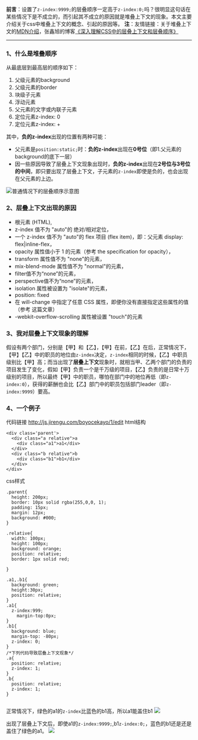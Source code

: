 **前言**：设置了`z-index:9999;`的层叠顺序一定高于`z-index:0;`吗？很明显这句话在某些情况下是不成立的，而引起其不成立的原因就是堆叠上下文的现象。本文主要介绍关于css中堆叠上下文的概念、引起的原因等。
**注**：友情链接：关于堆叠上下文的[MDN介绍](https://developer.mozilla.org/zh-CN/docs/Web/Guide/CSS/Understanding_z_index/The_stacking_context)，张鑫旭的博客[《深入理解CSS中的层叠上下文和层叠顺序》](http://www.zhangxinxu.com/wordpress/2016/01/understand-css-stacking-context-order-z-index/)

---

### 1、什么是堆叠顺序

从最底层到最高层的顺序如下：
1. 父级元素的background
2. 父级元素的border
3. 块级子元素
4. 浮动元素
5. 父元素的文字或内联子元素
6. 定位元素z-index: 0
7. 定位元素z-index: +

其中，**负的z-index**出现的位置有两种可能：
- 父元素是`position:static;`时：**负的z-index**出现在**0号位**（即1.父元素的background的底下一层）
- 因一些原因导致了层叠上下文现象出现时，**负的z-index**出现在**2号位与3号位的中间**，即只要出现了层叠上下文，子元素的`z-index`即使是负的，也会出现在父元素的上边。

![普通情况下的层叠顺序示意图](https://upload-images.jianshu.io/upload_images/11827773-0877f0025be66472.png?imageMogr2/auto-orient/strip%7CimageView2/2/w/1240)


### 2、层叠上下文出现的原因

- 根元素 (HTML),
- z-index 值不为 "auto"的 绝对/相对定位，
- 一个 z-index 值不为 "auto"的 flex 项目 (flex item)，即：父元素 display: flex|inline-flex，
- opacity 属性值小于 1 的元素（参考 the specification for opacity），
- transform 属性值不为 "none"的元素，
- mix-blend-mode 属性值不为 "normal"的元素，
- filter值不为“none”的元素，
- perspective值不为“none”的元素，
- isolation 属性被设置为 "isolate"的元素，
- position: fixed
- 在 will-change 中指定了任意 CSS 属性，即便你没有直接指定这些属性的值（参考 这篇文章）
- -webkit-overflow-scrolling 属性被设置 "touch"的元素

### 3、我对层叠上下文现象的理解

假设有两个部门，分别是【甲】和【乙】，【甲】在前，【乙】在后，正常情况下，【甲】【乙】中的职员的地位由`z-index`决定，`z-index`相同的时候，【乙】中职员级别比【甲】高；而当出现了**层叠上下文**现象时，就相当甲、乙两个部门的负责的项目发生了变化，假如【甲】负责一个是千万级的项目，【乙】负责的是日常十万级别的项目，所以最终【甲】中的职员，哪怕在部门中的地位再低（即`z-index:0`），获得的薪酬也会比【乙】部门中的职员包括部门leader（即`z-index:9999`）要高。


### 4、一个例子
代码链接
http://js.jirengu.com/boyocekayo/1/edit
html结构
```
<div class='parent'>
  <div class="a relative">a
    <div class="a1">a1</div>
  </div>
  <div class="b relative">b
    <div class="b1">b1</div>
  </div>
</div>
```
css样式
```
.parent{
  height: 200px;
  border: 10px solid rgba(255,0,0, 1);
  padding: 15px;
  margin: 12px;
  background: #000;
}

.relative{
  width: 100px;
  height: 100px;
  background: orange;
  position: relative;
  border: 1px solid red;
  
}

.a1,.b1{
  background: green;
  height:30px;
  position: relative;
}
.a1{
  z-index:999;
    margin-top:0px;
}
.b1{
  background: blue;
  margin-top: -80px;
  z-index: 0;
}
/*下列代码导致层叠上下文现象*/
.a{
  position: relative;
  z-index: 1;
}
.b{
  position: relative;
  z-index: 1;
}


```
正常情况下，绿色的a1的`z-index`比蓝色的b1高，所以a1能盖住b1
![](https://upload-images.jianshu.io/upload_images/11827773-c2e7ab31cb9a0be8.png?imageMogr2/auto-orient/strip%7CimageView2/2/w/1240)

出现了层叠上下文后，即使a1的`z-index:9999;`,b1`z-index:0;`，蓝色的b1还是还是盖住了绿色的a1。
![](https://upload-images.jianshu.io/upload_images/11827773-228d6b05d4fcd639.png?imageMogr2/auto-orient/strip%7CimageView2/2/w/1240)



